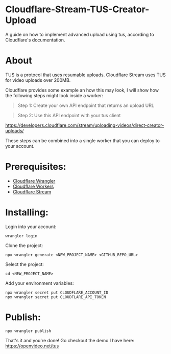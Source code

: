 # Cloudflare-Stream-TUS-Creator-Upload
A guide on how to implement advanced upload using tus, according to Cloudflare's documentation.

# About

TUS is a protocol that uses resumable uploads. Cloudflare Stream uses TUS for video uploads over 200MB.

Cloudflare provides some example an how this may look, I will show how the following steps might look inside a worker:

> Step 1: Create your own API endpoint that returns an upload URL

> Step 2: Use this API endpoint with your tus client

https://developers.cloudflare.com/stream/uploading-videos/direct-creator-uploads/

These steps can be combined into a single worker that you can deploy to your account.

# Prerequisites:

- [Cloudflare Wrangler](https://developers.cloudflare.com/workers/wrangler/install-and-update/)
- [Cloudflare Workers](https://developers.cloudflare.com/workers/)
- [Cloudflare Stream](https://developers.cloudflare.com/stream/uploading-videos/direct-creator-uploads/)

# Installing:

Login into your account:

`wrangler login`

Clone the project:

`npx wrangler generate <NEW_PROJECT_NAME> <GITHUB_REPO_URL>`

Select the project:

`cd <NEW_PROJECT_NAME>`

Add your environment variables:

```
npx wrangler secret put CLOUDFLARE_ACCOUNT_ID
npx wrangler secret put CLOUDFLARE_API_TOKEN
```

# Publish:

`npx wrangler publish`

That's it and you're done! Go checkout the demo I have here: https://openvideo.net/tus
